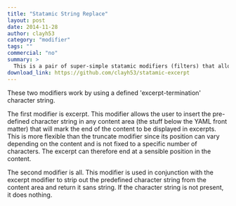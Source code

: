 ```yaml
---
title: "Statamic String Replace"
layout: post
date: 2014-11-28
author: clayh53
category: "modifier"
tags: ""
commercial: "no"
summary: >
  This is a pair of super-simple statamic modifiers (filters) that allow the creation of excerpts from the content of a page or post, without having to define a content variable that contains redundant information.
download_link: https://github.com/clayh53/statamic-excerpt
---
```

These two modifiers work by using a defined 'excerpt-termination' character string.

The first modifier is excerpt. This modifier allows the user to insert the pre-defined character string in any content area (the stuff below the YAML front matter) that will mark the end of the content to be displayed in excerpts. This is more flexible than the truncate modifier since its position can vary depending on the content and is not fixed to a specific number of characters. The excerpt can therefore end at a sensible position in the content.

The second modifier is all. This modifier is used in conjunction with the excerpt modifier to strip out the predefined character string from the content area and return it sans string. If the character string is not present, it does nothing.
